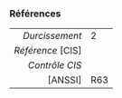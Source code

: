 ### Références

|                 |    |
|----------------:|:---|
|   *Durcissement*| 2 |
|*Référence* [CIS]|  |
|   *Contrôle CIS*|  |
|          [ANSSI]| R63 |
